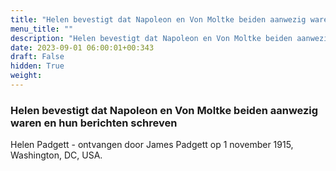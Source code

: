 ```yaml
---
title: "Helen bevestigt dat Napoleon en Von Moltke beiden aanwezig waren en hun berichten schreven"
menu_title: ""
description: "Helen bevestigt dat Napoleon en Von Moltke beiden aanwezig waren en hun berichten schreven"
date: 2023-09-01 06:00:01+00:343
draft: False
hidden: True
weight:
---
```

### Helen bevestigt dat Napoleon en Von Moltke beiden aanwezig waren en hun berichten schreven

Helen Padgett - ontvangen door James Padgett op 1 november 1915, Washington, DC, USA.
